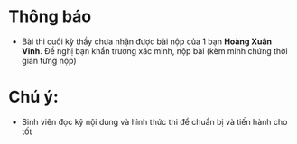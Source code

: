 # Thông báo
* Bài thi cuối kỳ thầy chưa nhận được bài nộp của 1 bạn **Hoàng Xuân Vinh**. Đề nghị bạn khẩn trương xác minh, nộp bài (kèm minh chứng thời gian từng nộp)


# Chú ý:
* Sinh viên đọc kỹ nội dung và hình thức thi để chuẩn bị và tiến hành cho tốt
